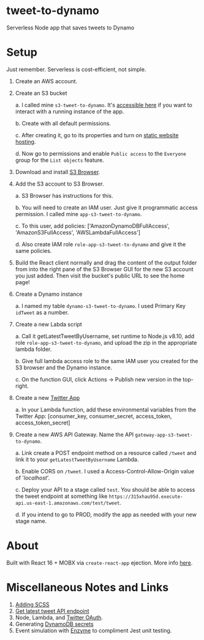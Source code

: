 # tweet-to-dynamo
Serverless Node app that saves tweets to Dynamo

# Setup

Just remember. Serverless is cost-efficient, not simple.

1. Create an AWS account.
2. Create an S3 bucket

    a. I called mine `s3-tweet-to-dynamo`. It's [accessible here](http://s3-tweet-to-dynamo.s3-website.us-east-2.amazonaws.com/) if you want to interact with a running instance of the app.

    b. Create with all default permissions.
    
    c. After creating it, go to its properties and turn on [static website hosting](https://docs.aws.amazon.com/AmazonS3/latest/user-guide/static-website-hosting.html).

    d. Now go to permissions and enable `Public access` to the `Everyone` group for the `List objects` feature.
3. Download and install [S3 Browser](http://s3browser.com/).
4. Add the S3 account to S3 Browser.

    a. S3 Browser has instructions for this.

    b. You will need to create an IAM user. Just give it programmatic access permission. I called mine `app-s3-tweet-to-dynamo`.

    c. To this user, add policies: ['AmazonDynamoDBFullAccess', 'AmazonS3FullAccess', 'AWSLambdaFullAccess']

    d. Also create IAM role `role-app-s3-tweet-to-dynamo` and give it the same policies.

5. Build the React client normally and drag the content of the output folder from into the right pane of the S3 Browser GUI for the new S3 account you just added. Then visit the bucket's public URL to see the home page!

6. Create a Dynamo instance

    a. I named my table `dynamo-s3-tweet-to-dynamo`. I used Primary Key `idTweet` as a number.

7. Create a new Labda script

    a. Call it getLatestTweetByUsername, set runtime to Node.js v8.10, add role `role-app-s3-tweet-to-dynamo`, and upload the zip in the appropriate lambda folder.

    b. Give full lambda access role to the same IAM user you created for the S3 browser and the Dynamo instance.

    c. On the function GUI, click Actions -> Publish new version in the top-right.

8. Create a new [Twitter App](https://developer.twitter.com)

    a. In your Lambda function, add these environmental variables from the Twitter App: [consumer_key, consumer_secret, access_token, access_token_secret]

9. Create a new AWS API Gateway. Name the API `gateway-app-s3-tweet-to-dynamo`.

    a. Link create a POST endpoint method on a resource called `/tweet` and link it to your `getLatestTweetByUsername` Lambda.

    b. Enable CORS on `/tweet`. I used a Access-Control-Allow-Origin value of '*localhost*'.

    c. Deploy your API to a stage called `test`. You should be able to access the tweet endpoint at something like `https://315xhau95d.execute-api.us-east-1.amazonaws.com/test/tweet`.

    d. If you intend to go to PROD, modify the app as needed with your new stage name.

# About

Built with React 16 + MOBX via `create-react-app` ejection. More info [here](https://swizec.com/blog/mobx-with-create-react-app/swizec/7158).

# Miscellaneous Notes and Links

1. [Adding SCSS](https://medium.com/@oreofeolurin/configuring-scss-with-react-create-react-app-1f563f862724)
2. [Get latest tweet API endpoint](https://developer.twitter.com/en/docs/tweets/timelines/api-reference/get-statuses-user_timeline)
3. Node, Lambda, and [Twitter OAuth](https://github.com/ciaranj/node-oauth/wiki/Interacting-with-Twitter).
4. Generating [DynamoDB secrets](https://docs.aws.amazon.com/amazondynamodb/latest/developerguide/SettingUp.DynamoWebService.html#SettingUp.DynamoWebService.GetCredentials)
5. Event simulation with [Enzyme](https://medium.com/wehkamp-techblog/unit-testing-your-react-application-with-jest-and-enzyme-81c5545cee45) to compliment Jest unit testing.
